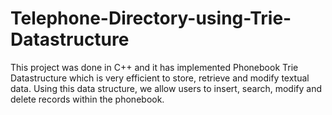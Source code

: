 # Telephone-Directory-using-Trie-Datastructure

This project was done in C++ and it has implemented Phonebook Trie Datastructure which is very efficient to store, retrieve and modify textual data.
Using this data structure, we allow users to insert, search, modify and delete records within the phonebook.
